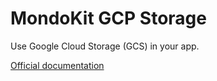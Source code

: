 # MondoKit GCP Storage

Use Google Cloud Storage (GCS) in your app.

[Official documentation](https://mondokit.dev/packages/gcp-storage.html)
